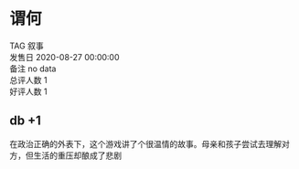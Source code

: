 



# 谓何
  
TAG 叙事  
发售日 2020-08-27 00:00:00  
备注 no data  
总评人数 1  
好评人数 1
##  db +1 


 在政治正确的外表下，这个游戏讲了个很温情的故事。母亲和孩子尝试去理解对方，但生活的重压却酿成了悲剧 